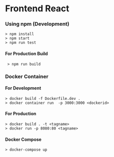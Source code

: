 # Frontend React

### Using npm (Development)

```
> npm install
> npm start
> npm run test
```

#### For Production Build

```
 > npm run build
```

### Docker Container

#### For Development

```
> docker build -f Dockerfile.dev .
> docker container run  -p 3000:3000 <dockerid>
```

#### For Production

```
> docker build . -t <tagname>
> docker run -p 8080:80 <tagname>
```

#### Docker Compose

```
> docker-compose up
```
